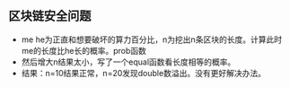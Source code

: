 ## 区块链安全问题
- me he为正直和想要破坏的算力百分比，n为挖出n条区块的长度。计算此时me的长度比he长的概率。prob函数
- 然后增大n结果太小，写了一个equal函数看长度相等的概率。
- 结果：n=10结果正常，n=20发现double数溢出。没有更好解决办法。